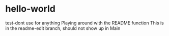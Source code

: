 # hello-world
test-dont use for anything
Playing around with the README function
This is in the readme-edit branch, should not show up in Main
